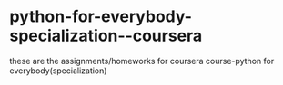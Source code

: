 # python-for-everybody-specialization--coursera
these are the assignments/homeworks for coursera course-python for everybody(specialization)
